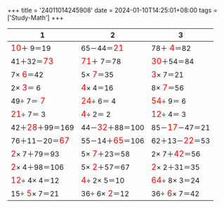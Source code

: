 +++ 
title = '24011014245908' 
date = 2024-01-10T14:25:01+08:00 
tags = ['Study-Math'] 
+++ 

1 | 2 | 3 
-- | -- | -- 
<font color=red size=4>10</font>＋ 9＝19 | 65－44＝<font color=red size=4>21</font> | 78＋<font color=red size=4> 4</font>＝82 
41＋32＝<font color=red size=4>73</font> | <font color=red size=4>71</font>＋ 7＝78 | <font color=red size=4>30</font>＋54＝84 
 7×<font color=red size=4> 6</font>＝42 |  5×<font color=red size=4> 7</font>＝35 | <font color=red size=4> 3</font>× 7＝21 
 2×<font color=red size=4> 3</font>＝ 6 | <font color=red size=4> 4</font>× 4＝16 |  8×<font color=red size=4> 7</font>＝56 
49÷ 7＝<font color=red size=4> 7</font> | <font color=red size=4>24</font>÷ 6＝ 4 | <font color=red size=4>54</font>÷ 9＝ 6 
<font color=red size=4>21</font>÷ 7＝ 3 | <font color=red size=4> 4</font>÷ 2＝ 2 | <font color=red size=4>12</font>÷ 4＝ 3 
42＋<font color=red size=4>28</font>＋99＝169 | 44－<font color=red size=4>32</font>＋88＝100 | 85－<font color=red size=4>17</font>－47＝21 
76＋11－20＝<font color=red size=4>67</font> | 55－14＋<font color=red size=4>65</font>＝106 | 62＋13－<font color=red size=4>22</font>＝53 
<font color=red size=4> 2</font>× 7＋79＝93 |  5×<font color=red size=4> 7</font>＋23＝58 |  2× 7＋<font color=red size=4>42</font>＝56 
<font color=red size=4> 2</font>× 4＋98＝106 |  5×<font color=red size=4> 2</font>＋57＝67 | <font color=red size=4> 2</font>× 2＋31＝35 
<font color=red size=4>12</font>÷ 4× 4＝12 | <font color=red size=4> 4</font>÷ 2× 5＝10 | <font color=red size=4>64</font>÷ 8× 3＝24 
15÷<font color=red size=4> 5</font>× 7＝21 | 36÷ 6×<font color=red size=4> 2</font>＝12 | 36÷<font color=red size=4> 6</font>× 7＝42 

